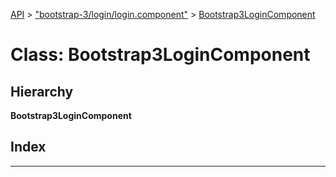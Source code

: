 [API](../README.md) > ["bootstrap-3/login/login.component"](../modules/_bootstrap_3_login_login_component_.md) > [Bootstrap3LoginComponent](../classes/_bootstrap_3_login_login_component_.bootstrap3logincomponent.md)

# Class: Bootstrap3LoginComponent

## Hierarchy

**Bootstrap3LoginComponent**

## Index

---

